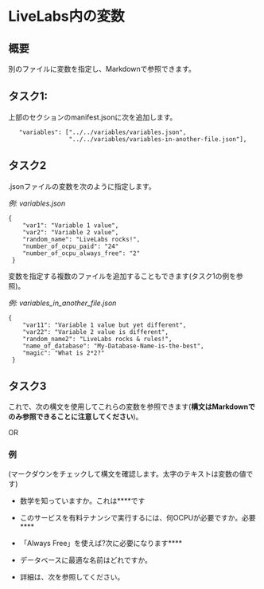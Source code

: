 # LiveLabs内の変数

## 概要

別のファイルに変数を指定し、Markdownで参照できます。

## タスク1:

上部のセクションのmanifest.jsonに次を追加します。

       "variables": ["../../variables/variables.json",
                     "../../variables/variables-in-another-file.json"],
    

## タスク2

.jsonファイルの変数を次のように指定します。

_例: variables.json_

    {
        "var1": "Variable 1 value",
        "var2": "Variable 2 value",
        "random_name": "LiveLabs rocks!",
        "number_of_ocpu_paid": "24"
        "number_of_ocpu_always_free": "2"
     }
    

変数を指定する複数のファイルを追加することもできます(タスク1の例を参照)。

_例: variables\_in\_another\_file.json_

    {
        "var11": "Variable 1 value but yet different",
        "var22": "Variable 2 value is different",
        "random_name2": "LiveLabs rocks & rules!",
        "name_of_database": "My-Database-Name-is-the-best",
        "magic": "What is 2*2?"
     }
    

## タスク3

これで、次の構文を使用してこれらの変数を参照できます(**構文はMarkdownでのみ参照できることに注意してください**)。

[](var:var1)

OR

[](var:magic)

### 例

(マークダウンをチェックして構文を確認します。太字のテキストは変数の値です)

*   数学を知っていますか。これは**[](var:magic)**です
    
*   このサービスを有料テナンシで実行するには、何OCPUが必要ですか。必要**[](var:number_of_ocpu_paid)**
    
*   「Always Free」を使えば?次に必要になります**[](var:number_of_ocpu_always_free)**
    
*   データベースに最適な名前はどれですか。**[](var:name_of_database)**
    
*   詳細は、次を参照してください。**[](var:doc_link)**